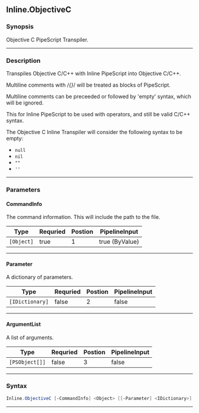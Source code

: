 
Inline.ObjectiveC
-----------------
### Synopsis
Objective C PipeScript Transpiler.

---
### Description

Transpiles Objective C/C++ with Inline PipeScript into Objective C/C++.

Multiline comments with /*{}*/ will be treated as blocks of PipeScript.

Multiline comments can be preceeded or followed by 'empty' syntax, which will be ignored.

This for Inline PipeScript to be used with operators, and still be valid C/C++ syntax. 

The Objective C Inline Transpiler will consider the following syntax to be empty:

* ```null```
* ```nil```
* ```""```
* ```''```

---
### Parameters
#### **CommandInfo**

The command information.  This will include the path to the file.



|Type          |Requried|Postion|PipelineInput |
|--------------|--------|-------|--------------|
|```[Object]```|true    |1      |true (ByValue)|
---
#### **Parameter**

A dictionary of parameters.



|Type               |Requried|Postion|PipelineInput|
|-------------------|--------|-------|-------------|
|```[IDictionary]```|false   |2      |false        |
---
#### **ArgumentList**

A list of arguments.



|Type              |Requried|Postion|PipelineInput|
|------------------|--------|-------|-------------|
|```[PSObject[]]```|false   |3      |false        |
---
### Syntax
```PowerShell
Inline.ObjectiveC [-CommandInfo] <Object> [[-Parameter] <IDictionary>] [[-ArgumentList] <PSObject[]>] [<CommonParameters>]
```
---


